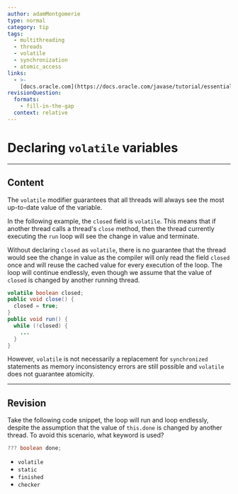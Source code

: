```yaml
---
author: adamMontgomerie
type: normal
category: tip
tags:
  - multithreading
  - threads
  - volatile
  - synchronization
  - atomic_access
links:
  - >-
    [docs.oracle.com](https://docs.oracle.com/javase/tutorial/essential/concurrency/atomic.html){website}
revisionQuestion:
  formats:
    - fill-in-the-gap
  context: relative
---
```


# Declaring `volatile` variables


---

## Content

The `volatile` modifier guarantees that all threads will always see the most up-to-date value of the variable.

In the following example, the `closed` field is `volatile`. This means that if another thread calls a thread's `close` method, then the thread currently executing the `run` loop will see the change in value and terminate.

Without declaring `closed` as `volatile`, there is no guarantee that the thread would see the change in value as the compiler will only read the field `closed` once and will reuse the cached value for every execution of the loop. The loop will continue endlessly, even though we assume that the value of `closed` is changed by another running thread.

```java
volatile boolean closed;
public void close() {
  closed = true;
}
public void run() {
  while (!closed) {
    ...
  }
}
```

However, `volatile` is not necessarily a replacement for `synchronized` statements as memory inconsistency errors are still possible and `volatile` does not guarantee atomicity.


---

## Revision

Take the following code snippet, the loop will run and loop endlessly, despite the assumption that the value of `this.done` is changed by another thread. To avoid this scenario, what keyword is used?

```java
??? boolean done;
```

- `volatile`
- `static`
- `finished`
- `checker`
